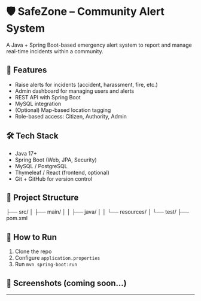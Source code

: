 # 🛡️ SafeZone – Community Alert System

A Java + Spring Boot-based emergency alert system to report and manage real-time incidents within a community.

## 🚀 Features
- Raise alerts for incidents (accident, harassment, fire, etc.)
- Admin dashboard for managing users and alerts
- REST API with Spring Boot
- MySQL integration
- (Optional) Map-based location tagging
- Role-based access: Citizen, Authority, Admin

## 🛠️ Tech Stack
- Java 17+
- Spring Boot (Web, JPA, Security)
- MySQL / PostgreSQL
- Thymeleaf / React (frontend, optional)
- Git + GitHub for version control

## 📂 Project Structure
├── src/
│ ├── main/
│ │ ├── java/
│ │ └── resources/
│ └── test/
├── pom.xml


## 🔧 How to Run
1. Clone the repo
2. Configure `application.properties`
3. Run `mvn spring-boot:run`

## 📸 Screenshots (coming soon...)

---


